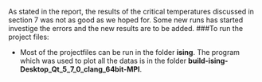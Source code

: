 As stated in the report, the results of the critical temperatures discussed in section 7 was not as good as we hoped for. 
Some new runs has started investige the errors and the new results are to be added. 
###To run the project files:
* Most of the projectfiles can be run in the folder **ising**. The program which was used to plot all the datas is in the folder
 	**build-ising-Desktop_Qt_5_7_0_clang_64bit-MPI**. 

